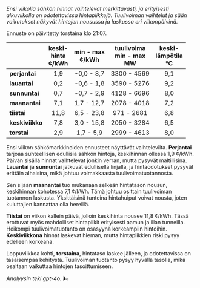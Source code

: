*Ensi viikolla sähkön hinnat vaihtelevat merkittävästi, ja erityisesti alkuviikolla on odotettavissa hintapiikkejä. Tuulivoiman vaihtelut ja sään vaikutukset näkyvät hintojen nousussa ja laskussa eri viikonpäivinä.*

Ennuste on päivitetty torstaina klo 21:07.

|              | keski-<br>hinta<br>¢/kWh | min - max<br>¢/kWh | tuulivoima<br>min - max<br>MW | keski-<br>lämpötila<br>°C |
|:-------------|:----------------:|:----------------:|:-------------:|:-------------:|
| **perjantai** | 1,9 | -0,0 - 8,7 | 3300 - 4569 | 9,1 |
| **lauantai** | 0,2 | -0,6 - 1,8 | 3590 - 5276 | 9,2 |
| **sunnuntai** | 0,7 | -0,7 - 2,9 | 4128 - 6696 | 8,0 |
| **maanantai** | 7,1 | 1,7 - 12,7 | 2078 - 4018 | 7,2 |
| **tiistai** | 11,8 | 6,5 - 23,8 | 971 - 2681 | 6,8 |
| **keskiviikko** | 7,8 | 3,0 - 15,8 | 2050 - 3284 | 6,5 |
| **torstai** | 2,9 | 1,7 - 5,9 | 2999 - 4613 | 8,0 |

Ensi viikon sähkömarkkinoiden ennusteet näyttävät vaihtelevilta. **Perjantai** tarjoaa suhteellisen edullisia sähkön hintoja, keskihinnan ollessa 1,9 ¢/kWh. Päivän sisällä hinnat vaihtelevat jonkin verran, mutta pysyvät maltillisina. **Lauantai** ja **sunnuntai** jatkuvat edullisella linjalla, ja hintaodotukset pysyvät erittäin alhaisina, mikä johtuu voimakkaasta tuulivoimatuotannosta.

Sen sijaan **maanantai** tuo mukanaan selkeän hintatason nousun, keskihinnan kohotessa 7,1 ¢/kWh. Tämä johtuu osittain tuulivoiman tuotannon laskusta. Yksittäisinä tunteina hintahuiput voivat nousta, joten kuluttajien kannattaa olla hereillä.

**Tiistai** on viikon kallein päivä, jolloin keskihinta nousee 11,8 ¢/kWh. Tässä erottuvat myös mahdolliset hintapiikit erityisesti aamun ja illan tunneilla. Heikompi tuulivoimatuotanto on osasyynä korkeampiin hintoihin. **Keskiviikkona** hinnat laskevat hieman, mutta hintapiikkien riski pysyy edelleen korkeana.

Loppuviikkoa kohti, **torstaina**, hintataso laskee jälleen, ja odotettavissa on tasaisempaa kehitystä. Tuulivoiman tuotanto pysyy hyvällä tasolla, mikä osaltaan vaikuttaa hintojen tasoittumiseen.

*Analyysin teki gpt-4o.* 🌬️
